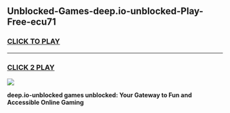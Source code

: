 
## Unblocked-Games-deep.io-unblocked-Play-Free-ecu71
<h3>
<a href="https://premium76.site?title=deep.io-unblocked&ref=12A">CLICK TO PLAY</a></h3>
<hr>

<h3>
<a href="https://premium76.site?title=deep.io-unblocked&ref=12A">CLICK 2 PLAY</a>
  
</h3>

<a href="https://premium76.site?title=deep.io-unblocked&ref=12A"><img src="https://clearcache.store/games.png"></a>


**deep.io-unblocked games unblocked: Your Gateway to Fun and Accessible Online Gaming**
